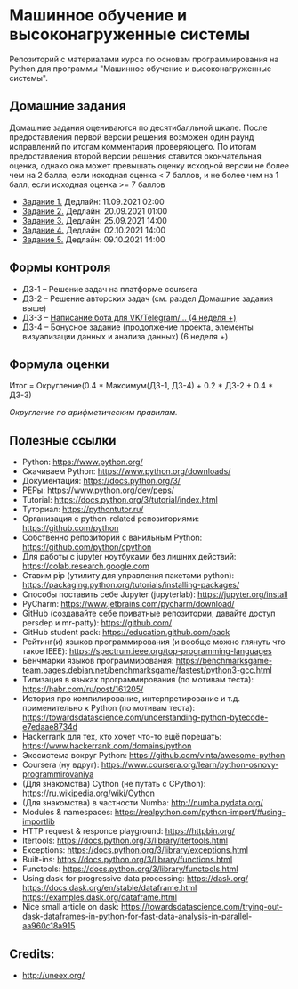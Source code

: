 # Машинное обучение и высоконагруженные системы

Репозиторий с материалами курса по основам программирования на Python для программы "Машинное обучение и высоконагруженные системы".

## Домашние задания

Домашние задания оцениваются по десятибалльной шкале. После предоставления первой версии решения возможен один раунд исправлений по итогам комментария проверяющего. По итогам предоставления второй версии решения ставится окончательная оценка, однако она может превышать оценку исходной версии не более чем на 2 балла, если исходная оценка < 7 баллов, и не более чем на 1 балл, если исходная оценка >= 7 баллов

* [Задание 1.](https://github.com/PersDep/MLHL-python-fall-2021/blob/main/HW1-palindrome.ipynb) Дедлайн: 11.09.2021 02:00
* [Задание 2.](https://github.com/PersDep/MLHL-python-fall-2021/blob/main/HW2-collections.ipynb) Дедлайн: 20.09.2021 01:00
* [Задание 3.](https://github.com/PersDep/MLHL-python-fall-2021/blob/main/HW3-OOP-funcs.ipynb) Дедлайн: 25.09.2021 14:00
* [Задание 4.](https://github.com/PersDep/MLHL-python-fall-2021/blob/main/HW4-OOP+.ipynb) Дедлайн: 02.10.2021 14:00
* [Задание 5.](https://github.com/PersDep/MLHL-python-fall-2021/blob/main/HW5-generators-iterators.ipynb) Дедлайн: 09.10.2021 14:00

## Формы контроля 

* ДЗ-1 – Решение задач на платформе coursera
* ДЗ-2 – Решение авторских задач (см. раздел Домашние задания выше)
* ДЗ-3 – [Написание бота для VK/Telegram/... (4 неделя +) ](https://github.com/PersDep/MLHL-python-fall-2021/blob/main/Project.ipynb)
* ДЗ-4 – Бонусное задание (продолжение проекта, элементы визуализации данных и анализа данных) (6 неделя +)

## Формула оценки

Итог = Округление(0.4 * Максимум(ДЗ-1, ДЗ-4) + 0.2 * ДЗ-2 + 0.4 * ДЗ-3)

*Округление по арифметическим правилам.*

## Полезные ссылки

* Python: https://www.python.org/
* Скачиваем Python: https://www.python.org/downloads/
* Документация: https://docs.python.org/3/
* PEPы: https://www.python.org/dev/peps/
* Tutorial: https://docs.python.org/3/tutorial/index.html
* Туториал: https://pythontutor.ru/
* Организация с python-related репозиториями: https://github.com/python
* Собственно репозиторий с ванильным Python: https://github.com/python/cpython
* Для работы с jupyter ноутбуками без лишних действий: https://colab.research.google.com
* Ставим pip (утилиту для управления пакетами python): https://packaging.python.org/tutorials/installing-packages/
* Способы поставить себе Jupyter (jupyterlab): https://jupyter.org/install
* PyCharm: https://www.jetbrains.com/pycharm/download/
* GitHub (создавайте себе приватные репозитории, давайте доступ persdep и mr-patty): https://github.com/
* GitHub student pack: https://education.github.com/pack
* Рейтинг(и) языков программирования (и вообще можно глянуть что такое IEEE): https://spectrum.ieee.org/top-programming-languages
* Бенчмарки языков программирования: https://benchmarksgame-team.pages.debian.net/benchmarksgame/fastest/python3-gcc.html
* Типизация в языках программирования (по мотивам теста): https://habr.com/ru/post/161205/
* История про компилирование, интерпретирование и т.д. применительно к Python (по мотивам теста): https://towardsdatascience.com/understanding-python-bytecode-e7edaae8734d
* Hackerrank для тех, кто хочет что-то ещё порешать: https://www.hackerrank.com/domains/python
* Экосистема вокруг Python: https://github.com/vinta/awesome-python
* Coursera (ну вдруг): https://www.coursera.org/learn/python-osnovy-programmirovaniya
* (Для знакомства) Cython (не путать с CPython): https://ru.wikipedia.org/wiki/Cython
* (Для знакомства) в частности Numba: http://numba.pydata.org/
* Modules & namespaces: https://realpython.com/python-import/#using-importlib
* HTTP request & responce playground: https://httpbin.org/
* Itertools: https://docs.python.org/3/library/itertools.html
* Exceptions: https://docs.python.org/3/library/exceptions.html
* Built-ins: https://docs.python.org/3/library/functions.html
* Functools: https://docs.python.org/3/library/functools.html
* Using dask for progressive data processing: https://dask.org/ https://docs.dask.org/en/stable/dataframe.html https://examples.dask.org/dataframe.html
* Nice small article on dask: https://towardsdatascience.com/trying-out-dask-dataframes-in-python-for-fast-data-analysis-in-parallel-aa960c18a915

## Credits:
* http://uneex.org/
